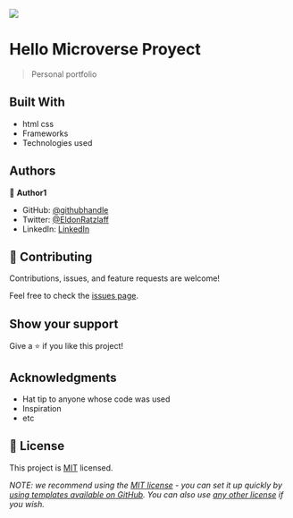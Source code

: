 ![](https://img.shields.io/badge/Microverse-blueviolet)

# Hello Microverse Proyect

> Personal portfolio


## Built With

- html css
- Frameworks
- Technologies used



## Authors

👤 **Author1**

- GitHub: [@githubhandle](https://github.com/Eldonratzlaff)
- Twitter: [@EldonRatzlaff](https://twitter.com/EldonRatzlaff)
- LinkedIn: [LinkedIn](https://www.linkedin.com/in/eldon-victor-ratzlaff-koop-b19b2924a/)


## 🤝 Contributing

Contributions, issues, and feature requests are welcome!

Feel free to check the [issues page](../../issues/).

## Show your support

Give a ⭐️ if you like this project!

## Acknowledgments

- Hat tip to anyone whose code was used
- Inspiration
- etc

## 📝 License

This project is [MIT](./LICENSE) licensed.

_NOTE: we recommend using the [MIT license](https://choosealicense.com/licenses/mit/) - you can set it up quickly by [using templates available on GitHub](https://docs.github.com/en/communities/setting-up-your-project-for-healthy-contributions/adding-a-license-to-a-repository). You can also use [any other license](https://choosealicense.com/licenses/) if you wish._
